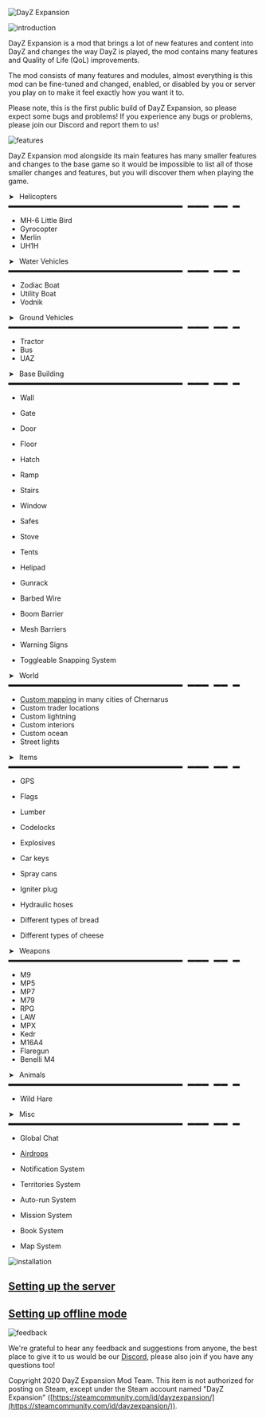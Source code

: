 ![DayZ Expansion](https://i.imgur.com/cTbqjAr.png)

![introduction](https://i.imgur.com/I0CimIG.png)

DayZ Expansion is a mod that brings a lot of new features and content into DayZ and changes the way DayZ is played, the mod contains many features and Quality of Life (QoL) improvements.

The mod consists of many features and modules, almost everything is this mod can be fine-tuned and changed, enabled, or disabled by you or server you play on to make it feel exactly how you want it to.

Please note, this is the first public build of DayZ Expansion, so please expect some bugs and problems! If you experience any bugs or problems, please join our Discord and report them to us!

![features](https://i.imgur.com/xIrXezp.png)


DayZ Expansion mod alongside its main features has many smaller features and changes to the base game so it would be impossible to list all of those smaller changes and features, but you will discover them when playing the game.

➤⠀Helicopters
▬▬▬▬▬▬▬▬▬▬▬▬▬▬▬▬▬▬▬▬▬▬▬▬▬⠀▬▬▬⠀▬▬⠀▬

- MH-6 Little Bird
- Gyrocopter
- Merlin
- UH1H

➤⠀Water Vehicles
▬▬▬▬▬▬▬▬▬▬▬▬▬▬▬▬▬▬▬▬▬▬▬▬▬⠀▬▬▬⠀▬▬⠀▬

- Zodiac Boat
- Utility Boat
- Vodnik

➤⠀Ground Vehicles
▬▬▬▬▬▬▬▬▬▬▬▬▬▬▬▬▬▬▬▬▬▬▬▬▬⠀▬▬▬⠀▬▬⠀▬

- Tractor
- Bus
- UAZ

➤⠀Base Building
▬▬▬▬▬▬▬▬▬▬▬▬▬▬▬▬▬▬▬▬▬▬▬▬▬⠀▬▬▬⠀▬▬⠀▬

- Wall
- Gate
- Door
- Floor
- Hatch
- Ramp
- Stairs
- Window

- Safes
- Stove
- Tents
- Helipad
- Gunrack
- Barbed Wire
- Boom Barrier
- Mesh Barriers
- Warning Signs

- Toggleable Snapping System

➤⠀World
▬▬▬▬▬▬▬▬▬▬▬▬▬▬▬▬▬▬▬▬▬▬▬▬▬⠀▬▬▬⠀▬▬⠀▬

- [Custom mapping](https://github.com/salutesh/DayZ-Expansion-Scripts/wiki/%5BCustomizations%5D-Adding-custom-object-spawns-to-your-mission-file) in many cities of Chernarus
- Custom trader locations
- Custom lightning
- Custom interiors
- Custom ocean
- Street lights

➤⠀Items
▬▬▬▬▬▬▬▬▬▬▬▬▬▬▬▬▬▬▬▬▬▬▬▬▬⠀▬▬▬⠀▬▬⠀▬

- GPS
- Flags
- Lumber
- Codelocks
- Explosives

- Car keys
- Spray cans
- Igniter plug
- Hydraulic hoses

- Different types of bread
- Different types of cheese

➤⠀Weapons
▬▬▬▬▬▬▬▬▬▬▬▬▬▬▬▬▬▬▬▬▬▬▬▬▬⠀▬▬▬⠀▬▬⠀▬

- M9
- MP5
- MP7
- M79
- RPG
- LAW
- MPX
- Kedr
- M16A4
- Flaregun
- Benelli M4

➤⠀Animals
▬▬▬▬▬▬▬▬▬▬▬▬▬▬▬▬▬▬▬▬▬▬▬▬▬⠀▬▬▬⠀▬▬⠀▬

- Wild Hare

➤⠀Misc
▬▬▬▬▬▬▬▬▬▬▬▬▬▬▬▬▬▬▬▬▬▬▬▬▬⠀▬▬▬⠀▬▬⠀▬

- Global Chat
- [Airdrops](https://github.com/salutesh/DayZ-Expansion-Scripts/wiki/%5BCustomizations%5D-Adding-custom-airdrops)

- Notification System
- Territories System
- Auto-run System
- Mission System
- Book System
- Map System

![installation](https://i.imgur.com/MRyjLzD.png)

## [Setting up the server](https://github.com/salutesh/DayZ-Expansion-Scripts/wiki/Setting-up-the-server)
## [Setting up offline mode](https://github.com/salutesh/DayZ-Expansion-Scripts/wiki/Setting-up-offline-mode)

![feedback](https://i.imgur.com/Acaxhte.png)

We're grateful to hear any feedback and suggestions from anyone, the best place to give it to us would be our [Discord](https://discord.gg/rMZuS4F), please also join if you have any questions too!

Copyright 2020 DayZ Expansion Mod Team. This item is not authorized for posting on Steam, except under the Steam account named "DayZ Expansion" ([https://steamcommunity.com/id/dayzexpansion/](https://steamcommunity.com/id/dayzexpansion/)).
